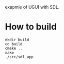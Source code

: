 exapmle of UGUI with SDL.

# How to build

```
mkdir build
cd build
cmake ..
make
./src/sdl_app
```

